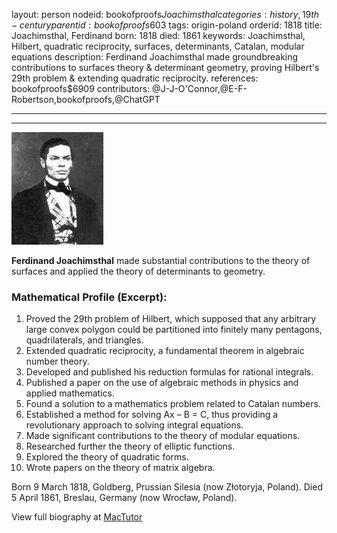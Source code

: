 layout: person
nodeid: bookofproofs$Joachimsthal
categories: history,19th-century
parentid: bookofproofs$603
tags: origin-poland
orderid: 1818
title: Joachimsthal, Ferdinand
born: 1818
died: 1861
keywords: Joachimsthal, Hilbert, quadratic reciprocity, surfaces, determinants, Catalan, modular equations
description: Ferdinand Joachimsthal made groundbreaking contributions to surfaces theory & determinant geometry, proving Hilbert's 29th problem & extending quadratic reciprocity.
references: bookofproofs$6909
contributors: @J-J-O'Connor,@E-F-Robertson,bookofproofs,@ChatGPT

---



---

![Joachimsthal.jpg](https://github.com/bookofproofs/bookofproofs.github.io/blob/main/_sources/_assets/images/portraits/Joachimsthal.jpg?raw=true)

**Ferdinand Joachimsthal** made substantial contributions to the theory of surfaces and applied the theory of determinants to geometry.

### Mathematical Profile (Excerpt):
1. Proved the 29th problem of Hilbert, which supposed that any arbitrary large convex polygon could be partitioned into finitely many pentagons, quadrilaterals, and triangles.
2. Extended quadratic reciprocity, a fundamental theorem in algebraic number theory.
3. Developed and published his reduction formulas for rational integrals.
4. Published a paper on the use of algebraic methods in physics and applied mathematics.
5. Found a solution to a mathematics problem related to Catalan numbers.
6. Established a method for solving Ax – B = C, thus providing a revolutionary approach to solving integral equations.
7. Made significant contributions to the theory of modular equations.
8. Researched further the theory of elliptic functions.
9. Explored the theory of quadratic forms.
10. Wrote papers on the theory of matrix algebra.

Born 9 March 1818, Goldberg, Prussian Silesia (now Złotoryja, Poland). Died 5 April 1861, Breslau, Germany (now Wrocław, Poland).

View full biography at [MacTutor](https://mathshistory.st-andrews.ac.uk/Biographies/Joachimsthal/)
